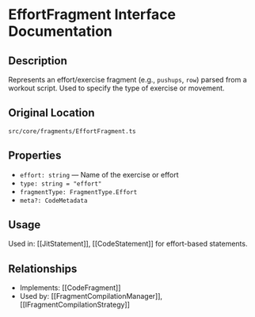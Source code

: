 # EffortFragment Interface Documentation

## Description
Represents an effort/exercise fragment (e.g., `pushups`, `row`) parsed from a workout script. Used to specify the type of exercise or movement.

## Original Location
`src/core/fragments/EffortFragment.ts`

## Properties
- `effort: string` — Name of the exercise or effort
- `type: string = "effort"`
- `fragmentType: FragmentType.Effort`
- `meta?: CodeMetadata`

## Usage
Used in: [[JitStatement]], [[CodeStatement]] for effort-based statements.

## Relationships
- Implements: [[CodeFragment]]
- Used by: [[FragmentCompilationManager]], [[IFragmentCompilationStrategy]]
